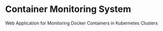 # Container Monitoring System
Web Application for Monitoring Docker Containers in Kubernetes Clusters
